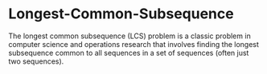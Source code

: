 # Longest-Common-Subsequence
The longest common subsequence (LCS) problem is a classic problem in computer science and operations research that involves finding the longest subsequence common to all sequences in a set of sequences (often just two sequences).

